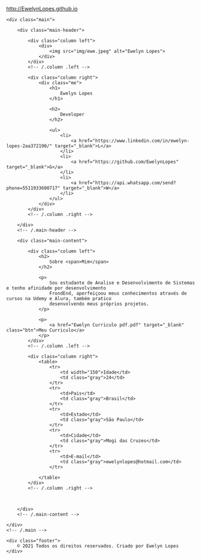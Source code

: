 http://EwelynLopes.github.io
<!DOCTYPE html>
<html lang="en">

<head>
    <meta charset="UTF-8">
    <meta name="viewport" content="width=device-width, initial-scale=1.0">
    <title>Ewelyn Lopes</title>
    <link rel="preconnect" href="https://fonts.gstatic.com">
    <link href="https://fonts.googleapis.com/css2?family=Varela+Round&display=swap" rel="stylesheet">
    <link rel="stylesheet" href="style.css">
</head>
<link rel="stylesheet" href="style.css">


<body>

    <div class="main">

        <div class="main-header">

            <div class="column left">
                <div>
                    <img src="img/ewe.jpeg" alt="Ewelyn Lopes">
                </div>
            </div>
            <!-- /.column .left -->

            <div class="column right">
                <div class="me">
                    <h1>
                        Ewelyn Lopes
                    </h1>

                    <h2>
                        Developer
                    </h2>

                    <ul>
                        <li>
                            <a href="https://www.linkedin.com/in/ewelyn-lopes-2aa372190/" target="_blank">L</a>
                        </li>
                        <li>
                            <a href="https://github.com/EwelynLopes" target="_blank">G</a>
                        </li>
                        <li>
                            <a href="https://api.whatsapp.com/send?phone=5511933600717" target="_blank">W</a>
                        </li>
                    </ul>
                </div>
            </div>
            <!-- /.column .right -->

        </div>
        <!-- /.main-header -->

        <div class="main-content">

            <div class="column left">
                <h2>
                    Sobre <span>Mim</span>
                </h2>

                <p>
                    Sou estudante de Analise e Desenvolvimento de Sistemas e tenho afinidade por desenvolvimento
                    FrondEnd, aperfeiçoou meus conhecimentos através de cursos na Udemy e Alura, também pratico
                    desenvolvendo meus próprios projetos.
                </p>

                <p>
                    <a href="Ewelyn Curriculo pdf.pdf" target="_blank" class="btn">Meu Curriculo</a>
                </p>
            </div>
            <!-- /.column .left -->

            <div class="column right">
                <table>
                    <tr>
                        <td width="150">Idade</td>
                        <td class="gray">24</td>
                    </tr>
                    <tr>
                        <td>Pais</td>
                        <td class="gray">Brasil</td>
                    </tr>
                    <tr>
                        <td>Estado</td>
                        <td class="gray">São Paulo</td>
                    </tr>
                    <tr>
                        <td>Cidade</td>
                        <td class="gray">Mogi das Cruzes</td>
                    </tr>
                    <tr>
                        <td>E-mail</td>
                        <td class="gray">ewelynlopes@hotmail.com</td>
                    </tr>

                </table>
            </div>
            <!-- /.column .right -->



        </div>
        <!-- /.main-content -->

    </div>
    <!-- /.main -->

    <div class="footer">
        © 2021 Todos os direitos reservados. Criado por Ewelyn Lopes
    </div>

</body>

</html>
